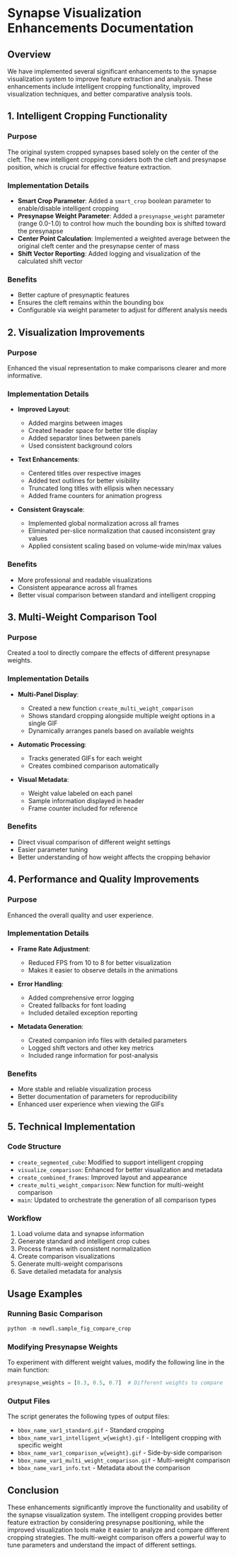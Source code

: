 # Synapse Visualization Enhancements Documentation

## Overview

We have implemented several significant enhancements to the synapse visualization system to improve feature extraction and analysis. These enhancements include intelligent cropping functionality, improved visualization techniques, and better comparative analysis tools.

## 1. Intelligent Cropping Functionality

### Purpose
The original system cropped synapses based solely on the center of the cleft. The new intelligent cropping considers both the cleft and presynapse position, which is crucial for effective feature extraction.

### Implementation Details
- **Smart Crop Parameter**: Added a `smart_crop` boolean parameter to enable/disable intelligent cropping
- **Presynapse Weight Parameter**: Added a `presynapse_weight` parameter (range 0.0-1.0) to control how much the bounding box is shifted toward the presynapse
- **Center Point Calculation**: Implemented a weighted average between the original cleft center and the presynapse center of mass
- **Shift Vector Reporting**: Added logging and visualization of the calculated shift vector

### Benefits
- Better capture of presynaptic features
- Ensures the cleft remains within the bounding box
- Configurable via weight parameter to adjust for different analysis needs

## 2. Visualization Improvements

### Purpose
Enhanced the visual representation to make comparisons clearer and more informative.

### Implementation Details
- **Improved Layout**:
  - Added margins between images
  - Created header space for better title display
  - Added separator lines between panels
  - Used consistent background colors

- **Text Enhancements**:
  - Centered titles over respective images
  - Added text outlines for better visibility
  - Truncated long titles with ellipsis when necessary
  - Added frame counters for animation progress

- **Consistent Grayscale**:
  - Implemented global normalization across all frames
  - Eliminated per-slice normalization that caused inconsistent gray values
  - Applied consistent scaling based on volume-wide min/max values

### Benefits
- More professional and readable visualizations
- Consistent appearance across all frames
- Better visual comparison between standard and intelligent cropping

## 3. Multi-Weight Comparison Tool

### Purpose
Created a tool to directly compare the effects of different presynapse weights.

### Implementation Details
- **Multi-Panel Display**:
  - Created a new function `create_multi_weight_comparison`
  - Shows standard cropping alongside multiple weight options in a single GIF
  - Dynamically arranges panels based on available weights

- **Automatic Processing**:
  - Tracks generated GIFs for each weight
  - Creates combined comparison automatically

- **Visual Metadata**:
  - Weight value labeled on each panel
  - Sample information displayed in header
  - Frame counter included for reference

### Benefits
- Direct visual comparison of different weight settings
- Easier parameter tuning
- Better understanding of how weight affects the cropping behavior

## 4. Performance and Quality Improvements

### Purpose
Enhanced the overall quality and user experience.

### Implementation Details
- **Frame Rate Adjustment**:
  - Reduced FPS from 10 to 8 for better visualization
  - Makes it easier to observe details in the animations

- **Error Handling**:
  - Added comprehensive error logging
  - Created fallbacks for font loading
  - Included detailed exception reporting

- **Metadata Generation**:
  - Created companion info files with detailed parameters
  - Logged shift vectors and other key metrics
  - Included range information for post-analysis

### Benefits
- More stable and reliable visualization process
- Better documentation of parameters for reproducibility
- Enhanced user experience when viewing the GIFs

## 5. Technical Implementation

### Code Structure
- `create_segmented_cube`: Modified to support intelligent cropping
- `visualize_comparison`: Enhanced for better visualization and metadata
- `create_combined_frames`: Improved layout and appearance
- `create_multi_weight_comparison`: New function for multi-weight comparison
- `main`: Updated to orchestrate the generation of all comparison types

### Workflow
1. Load volume data and synapse information
2. Generate standard and intelligent crop cubes
3. Process frames with consistent normalization
4. Create comparison visualizations
5. Generate multi-weight comparisons
6. Save detailed metadata for analysis

## Usage Examples

### Running Basic Comparison
```python
python -m newdl.sample_fig_compare_crop
```

### Modifying Presynapse Weights
To experiment with different weight values, modify the following line in the main function:
```python
presynapse_weights = [0.3, 0.5, 0.7]  # Different weights to compare
```

### Output Files
The script generates the following types of output files:
- `bbox_name_var1_standard.gif` - Standard cropping
- `bbox_name_var1_intelligent_w{weight}.gif` - Intelligent cropping with specific weight
- `bbox_name_var1_comparison_w{weight}.gif` - Side-by-side comparison
- `bbox_name_var1_multi_weight_comparison.gif` - Multi-weight comparison
- `bbox_name_var1_info.txt` - Metadata about the comparison

## Conclusion

These enhancements significantly improve the functionality and usability of the synapse visualization system. The intelligent cropping provides better feature extraction by considering presynapse positioning, while the improved visualization tools make it easier to analyze and compare different cropping strategies. The multi-weight comparison offers a powerful way to tune parameters and understand the impact of different settings. 